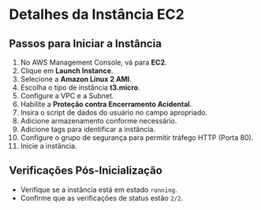 # Detalhes da Instância EC2

## Passos para Iniciar a Instância

1. No AWS Management Console, vá para **EC2**.
2. Clique em **Launch Instance**.
3. Selecione a **Amazon Linux 2 AMI**.
4. Escolha o tipo de instância **t3.micro**.
5. Configure a VPC e a Subnet.
6. Habilite a **Proteção contra Encerramento Acidental**.
7. Insira o script de dados do usuário no campo apropriado.
8. Adicione armazenamento conforme necessário.
9. Adicione tags para identificar a instância.
10. Configure o grupo de segurança para permitir tráfego HTTP (Porta 80).
11. Inicie a instância.

## Verificações Pós-Inicialização

- Verifique se a instância está em estado `running`.
- Confirme que as verificações de status estão `2/2`.
